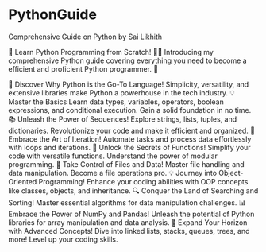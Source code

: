 # PythonGuide
Comprehensive Guide on Python by Sai Likhith

📢 Learn Python Programming from Scratch! 👨‍💻
Introducing my comprehensive Python guide covering everything you need to become a efficient and proficient Python programmer. 🚀

🌟 Discover Why Python is the Go-To Language!
Simplicity, versatility, and extensive libraries make Python a powerhouse in the tech industry.
💡 Master the Basics
Learn data types, variables, operators, boolean expressions, and conditional execution. Gain a solid foundation in no time.
📚 Unleash the Power of Sequences!
Explore strings, lists, tuples, and dictionaries. Revolutionize your code and make it efficient and organized.
💪 Embrace the Art of Iteration!
Automate tasks and process data effortlessly with loops and iterations.
🧩 Unlock the Secrets of Functions!
Simplify your code with versatile functions. Understand the power of modular programming.
📂 Take Control of Files and Data!
Master file handling and data manipulation. Become a file operations pro.
💡 Journey into Object-Oriented Programming!
Enhance your coding abilities with OOP concepts like classes, objects, and inheritance.
🔍 Conquer the Land of Searching and Sorting!
Master essential algorithms for data manipulation challenges.
📊 Embrace the Power of NumPy and Pandas!
Unleash the potential of Python libraries for array manipulation and data analysis.
🌳 Expand Your Horizon with Advanced Concepts!
Dive into linked lists, stacks, queues, trees, and more! Level up your coding skills.
